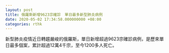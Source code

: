 ```yaml
---
layout: post
title: 俄羅斯新增9623宗確診　單日最多新型肺炎病例
date: 2020-05-02 17:34:58.000000000 +08:00
categories: rthk
---
```


新型肺炎疫情近日轉趨嚴峻的俄羅斯，單日新增超過9623宗確診病例，是歷來單日最多個案，累計超過12萬4千宗，至今1200多人死亡。
